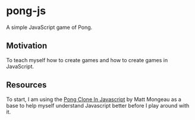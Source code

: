 # pong-js
A simple JavaScript game of Pong.

## Motivation
To teach myself how to create games and how to create games in JavaScript.

## Resources
To start, I am using the [Pong Clone In Javascript](https://robots.thoughtbot.com/pong-clone-in-javascript) by Matt Mongeau as a base to help myself understand Javascript better before I play around with it.
